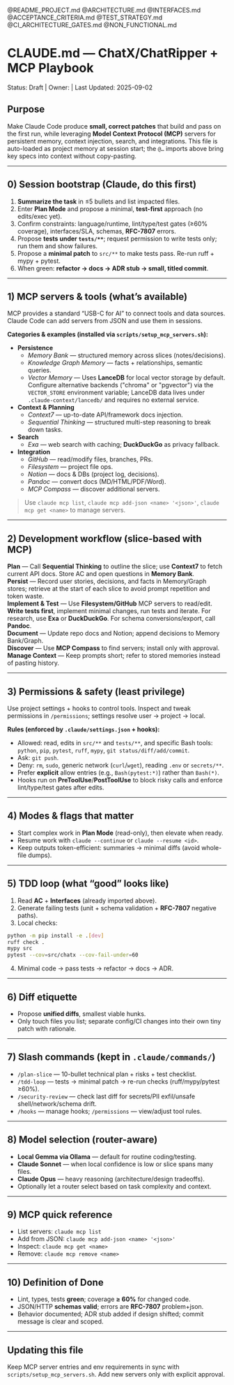 @README_PROJECT.md
@ARCHITECTURE.md
@INTERFACES.md
@ACCEPTANCE_CRITERIA.md
@TEST_STRATEGY.md
@CI_ARCHITECTURE_GATES.md
@NON_FUNCTIONAL.md

# CLAUDE.md — ChatX/ChatRipper + MCP Playbook
Status: Draft | Owner: <TBD> | Last Updated: 2025-09-02

## Purpose
Make Claude Code produce **small, correct patches** that build and pass on the first run, while leveraging **Model Context Protocol (MCP)** servers for persistent memory, context injection, search, and integrations. This file is auto-loaded as project memory at session start; the `@…` imports above bring key specs into context without copy-pasting.

---

## 0) Session bootstrap (Claude, do this first)
1. **Summarize the task** in ≤5 bullets and list impacted files.
2. Enter **Plan Mode** and propose a minimal, **test-first** approach (no edits/exec yet).
3. Confirm constraints: language/runtime, lint/type/test gates (≥60% coverage), interfaces/SLA, schemas, **RFC-7807** errors.
4. Propose **tests under `tests/**`**; request permission to write tests only; run them and show failures.
5. Propose a **minimal patch** to `src/**` to make tests pass. Re-run ruff + mypy + pytest.
6. When green: **refactor → docs → ADR stub → small, titled commit**.

---

## 1) MCP servers & tools (what’s available)
MCP provides a standard “USB-C for AI” to connect tools and data sources. Claude Code can add servers from JSON and use them in sessions.

**Categories & examples (installed via `scripts/setup_mcp_servers.sh`):**
- **Persistence**
  - *Memory Bank* — structured memory across slices (notes/decisions).
  - *Knowledge Graph Memory* — facts + relationships, semantic queries.
  - *Vector Memory* — Uses **LanceDB** for local vector storage by default. Configure alternative backends ("chroma" or "pgvector") via the `VECTOR_STORE` environment variable; LanceDB data lives under `.claude-context/lancedb/` and requires no external service.
- **Context & Planning**
  - *Context7* — up-to-date API/framework docs injection.
  - *Sequential Thinking* — structured multi-step reasoning to break down tasks.
- **Search**
  - *Exa* — web search with caching; **DuckDuckGo** as privacy fallback.
- **Integration**
  - *GitHub* — read/modify files, branches, PRs.
  - *Filesystem* — project file ops.
  - *Notion* — docs & DBs (project log, decisions).
  - *Pandoc* — convert docs (MD/HTML/PDF/Word).
  - *MCP Compass* — discover additional servers.

> Use `claude mcp list`, `claude mcp add-json <name> '<json>'`, `claude mcp get <name>` to manage servers.

---

## 2) Development workflow (slice-based with MCP)
**Plan** — Call **Sequential Thinking** to outline the slice; use **Context7** to fetch current API docs. Store AC and open questions in **Memory Bank**.  
**Persist** — Record user stories, decisions, and facts in Memory/Graph stores; retrieve at the start of each slice to avoid prompt repetition and token waste.  
**Implement & Test** — Use **Filesystem/GitHub** MCP servers to read/edit. **Write tests first**, implement minimal changes, run tests and iterate. For research, use **Exa** or **DuckDuckGo**. For schema conversions/export, call **Pandoc**.  
**Document** — Update repo docs and Notion; append decisions to Memory Bank/Graph.  
**Discover** — Use **MCP Compass** to find servers; install only with approval.  
**Manage Context** — Keep prompts short; refer to stored memories instead of pasting history.

---

## 3) Permissions & safety (least privilege)
Use project settings + hooks to control tools. Inspect and tweak permissions in `/permissions`; settings resolve user → project → local.

**Rules (enforced by `.claude/settings.json` + hooks):**
- Allowed: read, edits in `src/**` and `tests/**`, and specific Bash tools: `python`, `pip`, `pytest`, `ruff`, `mypy`, `git status/diff/add/commit`.
- Ask: `git push`.
- Deny: `rm`, `sudo`, generic network (`curl`/`wget`), reading `.env` or `secrets/**`.
- Prefer **explicit** allow entries (e.g., `Bash(pytest:*)`) rather than `Bash(*)`.
- Hooks run on **PreToolUse**/**PostToolUse** to block risky calls and enforce lint/type/test gates after edits.

---

## 4) Modes & flags that matter
- Start complex work in **Plan Mode** (read-only), then elevate when ready.  
- Resume work with `claude --continue` or `claude --resume <id>`.  
- Keep outputs token-efficient: summaries → minimal diffs (avoid whole-file dumps).

---

## 5) TDD loop (what “good” looks like)
1) Read **AC** + **Interfaces** (already imported above).  
2) Generate failing tests (unit + schema validation + **RFC-7807** negative paths).  
3) Local checks:
```bash
python -m pip install -e .[dev]
ruff check .
mypy src
pytest --cov=src/chatx --cov-fail-under=60
```
4) Minimal code → pass tests → refactor → docs → ADR.

---

## 6) Diff etiquette
- Propose **unified diffs**, smallest viable hunks.  
- Only touch files you list; separate config/CI changes into their own tiny patch with rationale.

---

## 7) Slash commands (kept in `.claude/commands/`)
- `/plan-slice` — 10-bullet technical plan + risks + test checklist.  
- `/tdd-loop` — tests → minimal patch → re-run checks (ruff/mypy/pytest ≥60%).
- `/security-review` — check last diff for secrets/PII exfil/unsafe shell/network/schema drift.  
- `/hooks` — manage hooks; `/permissions` — view/adjust tool rules.

---

## 8) Model selection (router-aware)
- **Local Gemma via Ollama** — default for routine coding/testing.  
- **Claude Sonnet** — when local confidence is low or slice spans many files.  
- **Claude Opus** — heavy reasoning (architecture/design tradeoffs).  
- Optionally let a router select based on task complexity and context.

---

## 9) MCP quick reference
- List servers: `claude mcp list`  
- Add from JSON: `claude mcp add-json <name> '<json>'`  
- Inspect: `claude mcp get <name>`  
- Remove: `claude mcp remove <name>`

---

## 10) Definition of Done
- Lint, types, tests **green**; coverage **≥ 60%** for changed code.
- JSON/HTTP **schemas valid**; errors are **RFC-7807** problem+json.  
- Behavior documented; ADR stub added if design shifted; commit message is clear and scoped.

---

## Updating this file
Keep MCP server entries and env requirements in sync with `scripts/setup_mcp_servers.sh`. Add new servers only with explicit approval.
